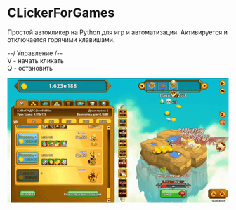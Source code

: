 # CLickerForGames
Простой автокликер на Python для игр и автоматизации. Активируется и отключается горячими клавишами.

--/ Управление /--  
V - начать кликать  
Q - остановить  


![til](./WorkVideo.gif)
